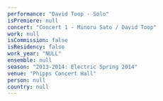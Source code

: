 ```yaml
---
performance: "David Toop - Solo"
isPremiere: null
concert: "Concert 1 - Minoru Sato / David Toop"
work: null
isCommission: false
isResidency: false
work_year: "NULL"
ensemble: null
season: "2013-2014: Electric Spring 2014"
venue: "Phipps Concert Hall"
person: null
country: null
---
```


